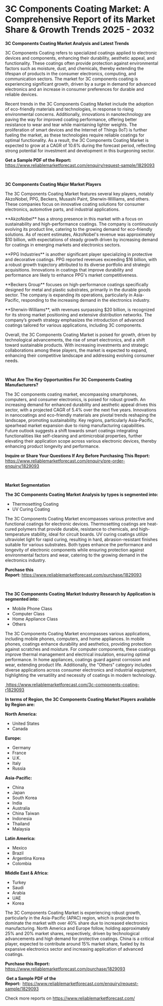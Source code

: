 <p><h1>3C Components Coating Market: A Comprehensive Report of its Market Share & Growth Trends 2025 - 2032</h1></p><p><strong>3C Components Coating Market Analysis and Latest Trends</strong></p>
<p><p>3C Components Coating refers to specialized coatings applied to electronic devices and components, enhancing their durability, aesthetic appeal, and functionality. These coatings often provide protection against environmental factors such as moisture, dust, and chemicals, thereby extending the lifespan of products in the consumer electronics, computing, and communication sectors. The market for 3C components coating is experiencing significant growth, driven by a surge in demand for advanced electronics and an increase in consumer preferences for durable and reliable devices.</p><p>Recent trends in the 3C Components Coating Market include the adoption of eco-friendly materials and technologies, in response to rising environmental concerns. Additionally, innovations in nanotechnology are paving the way for improved coating performance, offering better resistance to wear and tear while maintaining lighter weights. The proliferation of smart devices and the Internet of Things (IoT) is further fueling the market, as these technologies require reliable coatings for optimal functionality. As a result, the 3C Components Coating Market is expected to grow at a CAGR of 10.6% during the forecast period, reflecting strong potential for investment and development in this burgeoning sector.</p></p>
<p><strong>Get a Sample PDF of the Report:&nbsp;</strong> <a href="https://www.reliablemarketforecast.com/enquiry/request-sample/1829093?utm_campaign=2603&utm_medium=2&utm_source=Github&utm_content=ia&utm_term=26032025&utm_id=3c-components-coating">https://www.reliablemarketforecast.com/enquiry/request-sample/1829093</a></p>
<p>&nbsp;</p>
<p><strong>3C Components Coating Major Market Players</strong></p>
<p><p>The 3C Components Coating Market features several key players, notably AkzoNobel, PPG, Beckers, Musashi Paint, Sherwin-Williams, and others. These companies focus on innovative coating solutions for consumer electronics, automotive parts, and industrial applications.</p><p>**AkzoNobel** has a strong presence in this market with a focus on sustainability and high-performance coatings. The company is continuously evolving its product line, catering to the growing demand for eco-friendly solutions. As of recent estimates, AkzoNobel's revenue was approximately $10 billion, with expectations of steady growth driven by increasing demand for coatings in emerging markets and electronics sectors.</p><p>**PPG Industries** is another significant player specializing in protective and decorative coatings. PPG reported revenues exceeding $16 billion, with a robust growth trajectory attributed to its diverse portfolio and strategic acquisitions. Innovations in coatings that improve durability and performance are likely to enhance PPG's market competitiveness.</p><p>**Beckers Group** focuses on high-performance coatings specifically designed for metal and plastic substrates, primarily in the durable goods sector. The company is expanding its operations, particularly in Asia-Pacific, responding to the increasing demand in the electronics industry.</p><p>**Sherwin-Williams**, with revenues surpassing $20 billion, is recognized for its strong market positioning and extensive distribution networks. The company’s growth strategy emphasizes the introduction of advanced coatings tailored for various applications, including 3C components.</p><p>Overall, the 3C Components Coating Market is poised for growth, driven by technological advancements, the rise of smart electronics, and a shift toward sustainable products. With increasing investments and strategic collaborations among these players, the market is expected to expand, enhancing their competitive landscape and addressing evolving consumer needs.</p></p>
<p>&nbsp;</p>
<p><strong>What Are The Key Opportunities For 3C Components Coating Manufacturers?</strong></p>
<p><p>The 3C components coating market, encompassing smartphones, computers, and consumer electronics, is poised for robust growth. An increasing demand for enhanced durability and aesthetic appeal drives this sector, with a projected CAGR of 5.4% over the next five years. Innovations in nanocoatings and eco-friendly materials are pivotal trends reshaping the landscape, promoting sustainability. Key regions, particularly Asia-Pacific, spearhead market expansion due to rising manufacturing capabilities. Future outlook suggests a shift towards smart coatings integrating functionalities like self-cleaning and antimicrobial properties, further elevating their application scope across various electronic devices, thereby enhancing product longevity and performance.</p></p>
<p><strong>Inquire or Share Your Questions If Any Before Purchasing This Report:</strong> <a href="https://www.reliablemarketforecast.com/enquiry/pre-order-enquiry/1829093?utm_campaign=2603&utm_medium=2&utm_source=Github&utm_content=ia&utm_term=26032025&utm_id=3c-components-coating">https://www.reliablemarketforecast.com/enquiry/pre-order-enquiry/1829093</a></p>
<p>&nbsp;</p>
<p><strong>Market Segmentation</strong></p>
<p><strong>The 3C Components Coating Market Analysis by types is segmented into:</strong></p>
<p><ul><li>Thermosetting Coating</li><li>UV Curing Coating</li></ul></p>
<p><p>The 3C Components Coating Market encompasses various protective and functional coatings for electronic devices. Thermosetting coatings are heat-cured polymers that provide durable, resistance to chemicals, and high-temperature stability, ideal for circuit boards. UV curing coatings utilize ultraviolet light for rapid curing, resulting in hard, abrasion-resistant finishes suitable for various substrates. Both types enhance the performance and longevity of electronic components while ensuring protection against environmental factors and wear, catering to the growing demand in the electronics industry.</p></p>
<p><strong>Purchase this Report:&nbsp;</strong><a href="https://www.reliablemarketforecast.com/purchase/1829093?utm_campaign=2603&utm_medium=2&utm_source=Github&utm_content=ia&utm_term=26032025&utm_id=3c-components-coating">https://www.reliablemarketforecast.com/purchase/1829093</a></p>
<p>&nbsp;</p>
<p><strong>The 3C Components Coating Market Industry Research by Application is segmented into:</strong></p>
<p><ul><li>Mobile Phone Class</li><li>Computer Class</li><li>Home Appliance Class</li><li>Others</li></ul></p>
<p><p>The 3C Components Coating Market encompasses various applications, including mobile phones, computers, and home appliances. In mobile phones, coatings enhance durability and aesthetics, providing protection against scratches and moisture. For computer components, these coatings improve thermal management and electrical insulation, ensuring optimal performance. In home appliances, coatings guard against corrosion and wear, extending product life. Additionally, the "Others" category includes diverse applications across consumer electronics and industrial equipment, highlighting the versatility and necessity of coatings in modern technology.</p></p>
<p><a href="https://www.reliablemarketforecast.com/3c-components-coating-r1829093?utm_campaign=2603&utm_medium=2&utm_source=Github&utm_content=ia&utm_term=26032025&utm_id=3c-components-coating">&nbsp;https://www.reliablemarketforecast.com/3c-components-coating-r1829093</a></p>
<p><strong>In terms of Region, the 3C Components Coating Market Players available by Region are:</strong></p>
<p>
    <p> <strong> North America: </strong>
        <ul>
            <li>United States</li>
            <li>Canada</li>
        </ul>
        </p> 
    <p> <strong> Europe: </strong>
        <ul>
            <li>Germany</li>
            <li>France</li>
            <li>U.K.</li>
            <li>Italy</li>
            <li>Russia</li>
        </ul>
        </p> 
    <p> <strong> Asia-Pacific: </strong>
        <ul>
            <li>China</li>
            <li>Japan</li>
            <li>South Korea</li>
            <li>India</li>
            <li>Australia</li>
            <li>China Taiwan</li>
            <li>Indonesia</li>
            <li>Thailand</li>
            <li>Malaysia</li>
        </ul>
        </p> 
    <p> <strong> Latin America: </strong>
        <ul>
            <li>Mexico</li>
            <li>Brazil</li>
            <li>Argentina Korea</li>
            <li>Colombia</li>
        </ul>
        </p> 
    <p> <strong> Middle East & Africa: </strong>
        <ul>
            <li>Turkey</li>
            <li>Saudi</li>
            <li>Arabia</li>
            <li>UAE</li>
            <li>Korea</li>
        </ul>
    </p>
    </p>
<p><p>The 3C Components Coating Market is experiencing robust growth, particularly in the Asia-Pacific (APAC) region, which is projected to dominate the market with over 40% share due to increased electronics manufacturing. North America and Europe follow, holding approximately 25% and 20% market shares, respectively, driven by technological advancements and high demand for protective coatings. China is a critical player, expected to contribute around 15% market share, fueled by its expansive electronics sector and increasing application of advanced coatings.</p></p>
<p><strong>Purchase this Report: </strong><a href="https://www.reliablemarketforecast.com/purchase/1829093?utm_campaign=2603&utm_medium=2&utm_source=Github&utm_content=ia&utm_term=26032025&utm_id=3c-components-coating">https://www.reliablemarketforecast.com/purchase/1829093</a></p>
<p>&nbsp;<strong>Get a Sample PDF of the Report:&nbsp;&nbsp;</strong><a href="https://www.reliablemarketforecast.com/enquiry/request-sample/1829093?utm_campaign=2603&utm_medium=2&utm_source=Github&utm_content=ia&utm_term=26032025&utm_id=3c-components-coating">https://www.reliablemarketforecast.com/enquiry/request-sample/1829093</a></p>
<p><strong></strong></p>
<p>Check more reports on <a href="https://www.reliablemarketforecast.com/?utm_campaign=2603&utm_medium=2&utm_source=Github&utm_content=ia&utm_term=26032025&utm_id=3c-components-coating">https://www.reliablemarketforecast.com/</a></p>